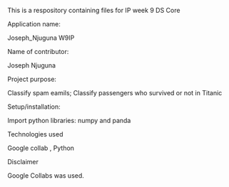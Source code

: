 This is a respository containing files for IP week 9 DS Core

Application name:

Joseph_Njuguna W9IP

Name of contributor:

Joseph Njuguna

Project purpose:

Classify spam eamils; Classify passengers who survived or not in Titanic 

Setup/installation:

Import python libraries: numpy and panda

Technologies used

Google collab , Python

Disclaimer

Google Collabs was used.

